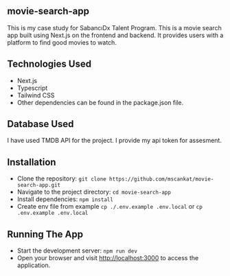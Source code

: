 ## movie-search-app

This is my case study for SabancıDx Talent Program.
This is a movie search app built using Next.js on the frontend and backend. It provides users with a platform to find good movies to watch.

## Technologies Used

- Next.js
- Typescript
- Tailwind CSS
- Other dependencies can be found in the package.json file.

## Database Used
I have used TMDB API for the project. I provide my api token for assesment.

## Installation

- Clone the repository: `git clone https://github.com/mscankat/movie-search-app.git`
- Navigate to the project directory: `cd movie-search-app`
- Install dependencies: `npm install`
- Create env file from example `cp ./.env.example .env.local` or `cp .env.example .env.local` 

## Running The App

- Start the development server: `npm run dev`
- Open your browser and visit [http://localhost:3000](http://localhost:3000) to access the application.
